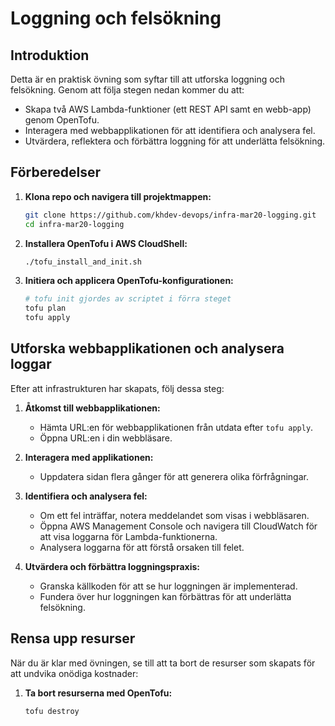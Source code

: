 # Loggning och felsökning

## Introduktion

Detta är en praktisk övning som syftar till att utforska loggning och felsökning. Genom att följa stegen nedan kommer du att:

- Skapa två AWS Lambda-funktioner (ett REST API samt en webb-app) genom OpenTofu.
- Interagera med webbapplikationen för att identifiera och analysera fel.
- Utvärdera, reflektera och förbättra loggning för att underlätta felsökning.

## Förberedelser

1. **Klona repo och navigera till projektmappen:**
   ```bash
   git clone https://github.com/khdev-devops/infra-mar20-logging.git
   cd infra-mar20-logging
   ```

2. **Installera OpenTofu i AWS CloudShell:**
   ```bash
   ./tofu_install_and_init.sh
   ```

3. **Initiera och applicera OpenTofu-konfigurationen:**
   ```bash
   # tofu init gjordes av scriptet i förra steget
   tofu plan
   tofu apply
   ```

## Utforska webbapplikationen och analysera loggar

Efter att infrastrukturen har skapats, följ dessa steg:

1. **Åtkomst till webbapplikationen:**
   - Hämta URL:en för webbapplikationen från utdata efter `tofu apply`.
   - Öppna URL:en i din webbläsare.

2. **Interagera med applikationen:**
   - Uppdatera sidan flera gånger för att generera olika förfrågningar.

3. **Identifiera och analysera fel:**
   - Om ett fel inträffar, notera meddelandet som visas i webbläsaren.
   - Öppna AWS Management Console och navigera till CloudWatch för att visa loggarna för Lambda-funktionerna.
   - Analysera loggarna för att förstå orsaken till felet.

4. **Utvärdera och förbättra loggningspraxis:**
   - Granska källkoden för att se hur loggningen är implementerad.
   - Fundera över hur loggningen kan förbättras för att underlätta felsökning.

## Rensa upp resurser

När du är klar med övningen, se till att ta bort de resurser som skapats för att undvika onödiga kostnader:

1. **Ta bort resurserna med OpenTofu:**
   ```bash
   tofu destroy
   ```
